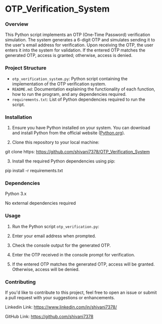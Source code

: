 # OTP_Verification_System

### Overview

This Python script implements an OTP (One-Time Password) verification simulation. The system generates a 6-digit OTP and simulates sending it to the user's email address for verification. Upon receiving the OTP, the user enters it into the system for validation. If the entered OTP matches the generated OTP, access is granted; otherwise, access is denied.

### Project Structure

- `otp_verification_system.py`: Python script containing the implementation of the OTP verification system.
- `README.md`: Documentation explaining the functionality of each function, how to run the program, and any dependencies required.
- `requirements.txt`: List of Python dependencies required to run the script.

### Installation

1. Ensure you have Python installed on your system. You can download and install Python from the official website ([Python.org](https://www.python.org/)).

2. Clone this repository to your local machine:

git clone https: https://github.com/shivani7378/OTP_Verification_System


3. Install the required Python dependencies using pip:

pip install -r requirements.txt

### Dependencies

Python 3.x

No external dependencies required

### Usage

1. Run the Python script `otp_verification.py`:

2. Enter your email address when prompted.

3. Check the console output for the generated OTP.

4. Enter the OTP received in the console prompt for verification.

5. If the entered OTP matches the generated OTP, access will be granted. Otherwise, access will be denied.

### Contributing
If you'd like to contribute to this project, feel free to open an issue or submit a pull request with your suggestions or enhancements.

Linkedin Link: https://www.linkedin.com/in/shivani7378/

GitHub Link: https://github.com/shivani7378
